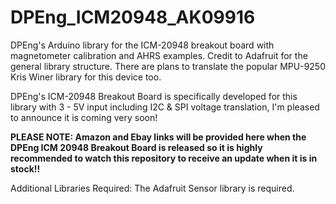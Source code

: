 # DPEng_ICM20948_AK09916
DPEng's Arduino library for the ICM-20948 breakout board with magnetometer calibration and AHRS examples. Credit to Adafruit for the general library structure. There are plans to translate the popular MPU-9250 Kris Winer library for this device too.

DPEng's ICM-20948 Breakout Board is specifically developed for this library with 3 - 5V input including I2C & SPI voltage translation, I'm pleased to announce it is coming very soon!

<b>PLEASE NOTE: Amazon and Ebay links will be provided here when the DPEng ICM 20948 Breakout Board is released so it is highly recommended to watch this repository to receive an update when it is in stock!!</b>

Additional Libraries Required: 
The Adafruit Sensor library is required.
